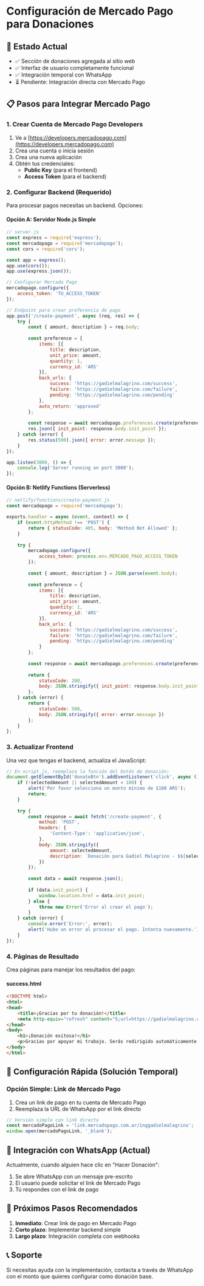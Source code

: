 # Configuración de Mercado Pago para Donaciones

## 🎯 Estado Actual
- ✅ Sección de donaciones agregada al sitio web
- ✅ Interfaz de usuario completamente funcional
- ✅ Integración temporal con WhatsApp
- ⏳ Pendiente: Integración directa con Mercado Pago

## 📋 Pasos para Integrar Mercado Pago

### 1. Crear Cuenta de Mercado Pago Developers
1. Ve a [https://developers.mercadopago.com](https://developers.mercadopago.com)
2. Crea una cuenta o inicia sesión
3. Crea una nueva aplicación
4. Obtén tus credenciales:
   - **Public Key** (para el frontend)
   - **Access Token** (para el backend)

### 2. Configurar Backend (Requerido)
Para procesar pagos necesitas un backend. Opciones:

#### Opción A: Servidor Node.js Simple
```javascript
// server.js
const express = require('express');
const mercadopago = require('mercadopago');
const cors = require('cors');

const app = express();
app.use(cors());
app.use(express.json());

// Configurar Mercado Pago
mercadopago.configure({
    access_token: 'TU_ACCESS_TOKEN'
});

// Endpoint para crear preferencia de pago
app.post('/create-payment', async (req, res) => {
    try {
        const { amount, description } = req.body;
        
        const preference = {
            items: [{
                title: description,
                unit_price: amount,
                quantity: 1,
                currency_id: 'ARS'
            }],
            back_urls: {
                success: 'https://gadielmalagrino.com/success',
                failure: 'https://gadielmalagrino.com/failure',
                pending: 'https://gadielmalagrino.com/pending'
            },
            auto_return: 'approved'
        };
        
        const response = await mercadopago.preferences.create(preference);
        res.json({ init_point: response.body.init_point });
    } catch (error) {
        res.status(500).json({ error: error.message });
    }
});

app.listen(3000, () => {
    console.log('Server running on port 3000');
});
```

#### Opción B: Netlify Functions (Serverless)
```javascript
// netlify/functions/create-payment.js
const mercadopago = require('mercadopago');

exports.handler = async (event, context) => {
    if (event.httpMethod !== 'POST') {
        return { statusCode: 405, body: 'Method Not Allowed' };
    }
    
    try {
        mercadopago.configure({
            access_token: process.env.MERCADO_PAGO_ACCESS_TOKEN
        });
        
        const { amount, description } = JSON.parse(event.body);
        
        const preference = {
            items: [{
                title: description,
                unit_price: amount,
                quantity: 1,
                currency_id: 'ARS'
            }],
            back_urls: {
                success: 'https://gadielmalagrino.com/success',
                failure: 'https://gadielmalagrino.com/failure',
                pending: 'https://gadielmalagrino.com/pending'
            }
        };
        
        const response = await mercadopago.preferences.create(preference);
        
        return {
            statusCode: 200,
            body: JSON.stringify({ init_point: response.body.init_point })
        };
    } catch (error) {
        return {
            statusCode: 500,
            body: JSON.stringify({ error: error.message })
        };
    }
};
```

### 3. Actualizar Frontend
Una vez que tengas el backend, actualiza el JavaScript:

```javascript
// En script.js, reemplaza la función del botón de donación:
document.getElementById('donateBtn').addEventListener('click', async () => {
    if (!selectedAmount || selectedAmount < 100) {
        alert('Por favor selecciona un monto mínimo de $100 ARS');
        return;
    }
    
    try {
        const response = await fetch('/create-payment', {
            method: 'POST',
            headers: {
                'Content-Type': 'application/json',
            },
            body: JSON.stringify({
                amount: selectedAmount,
                description: `Donación para Gadiel Malagrino - $${selectedAmount} ARS`
            })
        });
        
        const data = await response.json();
        
        if (data.init_point) {
            window.location.href = data.init_point;
        } else {
            throw new Error('Error al crear el pago');
        }
    } catch (error) {
        console.error('Error:', error);
        alert('Hubo un error al procesar el pago. Intenta nuevamente.');
    }
});
```

### 4. Páginas de Resultado
Crea páginas para manejar los resultados del pago:

#### success.html
```html
<!DOCTYPE html>
<html>
<head>
    <title>¡Gracias por tu donación!</title>
    <meta http-equiv="refresh" content="5;url=https://gadielmalagrino.com">
</head>
<body>
    <h1>¡Donación exitosa!</h1>
    <p>Gracias por apoyar mi trabajo. Serás redirigido automáticamente...</p>
</body>
</html>
```

## 🔧 Configuración Rápida (Solución Temporal)

### Opción Simple: Link de Mercado Pago
1. Crea un link de pago en tu cuenta de Mercado Pago
2. Reemplaza la URL de WhatsApp por el link directo

```javascript
// Versión simple con link directo
const mercadoPagoLink = 'link.mercadopago.com.ar/inggadielmalagrino';
window.open(mercadoPagoLink, '_blank');
```

## 📱 Integración con WhatsApp (Actual)
Actualmente, cuando alguien hace clic en "Hacer Donación":
1. Se abre WhatsApp con un mensaje pre-escrito
2. El usuario puede solicitar el link de Mercado Pago
3. Tú respondes con el link de pago

## 🚀 Próximos Pasos Recomendados
1. **Inmediato**: Crear link de pago en Mercado Pago
2. **Corto plazo**: Implementar backend simple
3. **Largo plazo**: Integración completa con webhooks

## 📞 Soporte
Si necesitas ayuda con la implementación, contacta a través de WhatsApp con el monto que quieres configurar como donación base. 